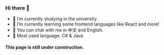 ### Hi there 👋

- 🔭 I’m currently studying in the university.
- 🌱 I’m currently learning some frontend languages like React and more!
- 🍉 You can chat with me in 中文 and English.
- 💬 Most used language: C# & Java

#### This page is still under construction.
<!--
**lsl1225/lsl1225** is a ✨ _special_ ✨ repository because its `README.md` (this file) appears on your GitHub profile.

Here are some ideas to get you started:

- 🔭 I’m currently working on ...
- 🌱 I’m currently learning ...
- 👯 I’m looking to collaborate on ...
- 🤔 I’m looking for help with ...
- 💬 Ask me about ...
- 📫 How to reach me: ...
- 😄 Pronouns: ...
- ⚡ Fun fact: ...
-->
